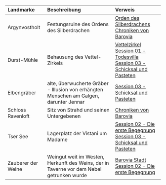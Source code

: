 | Landmarke | Beschreibung | Verweis |
|:------------|:----------------|:----------------|
| Argynvostholt | Festungsruine des Ordens des Silberdrachen | [Orden des Silberdrachens](https://lolindhir.github.io/PnP/campaigns/strahd/factions/silberorden)<br>[Chroniken von Barovia](https://lolindhir.github.io/PnP/campaigns/strahd/compendium/lore/chronicles_barovia) |
| Durst-Mühle | Behausung des Vettel-Zirkels | [Vettelzirkel](https://lolindhir.github.io/PnP/campaigns/strahd/factions/vettelzirkel)<br>[Session 01 - Todesvilla](https://lolindhir.github.io/PnP/campaigns/strahd/sessions/session001)<br>[Session 03 - Schicksal und Pasteten](https://lolindhir.github.io/PnP/campaigns/strahd/sessions/session003) |
| Elbengräber | alte, überwucherte Gräber - Illusion von erhängten Menschen am Galgen, darunter Jennar | [Session 03 - Schicksal und Pasteten](https://lolindhir.github.io/PnP/campaigns/strahd/sessions/session003) |
| Schloss Ravenloft | Sitz von Strahd und seinen Untergebenen | [Chroniken von Barovia](https://lolindhir.github.io/PnP/campaigns/strahd/compendium/lore/chronicles_barovia) |
| Tser See | Lagerplatz der Vistani um Madame | [Session 02 - Die erste Begegnung](https://lolindhir.github.io/PnP/campaigns/strahd/sessions/session002)<br>[Session 03 - Schicksal und Pasteten](https://lolindhir.github.io/PnP/campaigns/strahd/sessions/session003) |
| Zauberer der Weine | Weingut weit im Westen, Herkunft des Weins, der in Taverne vor dem Nebel getrunken wurde | [Barovia Stadt](https://lolindhir.github.io/PnP/campaigns/strahd/locations/barovia_stadt)<br>[Session 02 - Die erste Begegnung](https://lolindhir.github.io/PnP/campaigns/strahd/sessions/session002) |
